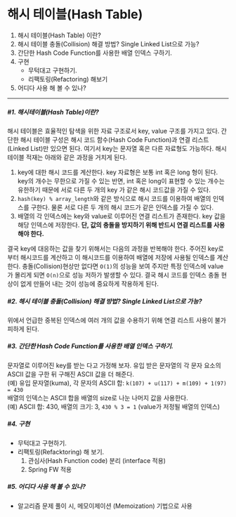 # 해시 테이블(Hash Table)
1. 해시 테이블(Hash Table) 이란?
2. 해시 테이블 충돌(Collision) 해결 방법? Single Linked List으로 가능?
3. 간단한 Hash Code Function를 사용한 배열 인덱스 구하기.
4. 구현
   - 무턱대고 구현하기.
   - 리팩토링(Refactoring) 해보기
5. 어디다 사용 해 볼 수 있나?
-----------------------
##### #1. 해시테이블(Hash Table)이란?
해시 테이블은 효율적인 탐색을 위한 자료 구조로서 key, value 구조를 가지고 있다. 간단한 해시 테이블 구성은 해시 코드 함수(Hash Code Function)과 연결 리스트(Linked List)만 있으면 된다. 여기서 key는 문자열 혹은 다른 자료형도 가능하다. 해시 테이블 적재는 아래와 같은 과정을 거치게 된다.
1. key에 대한 해시 코드를 계산한다. key 자료형은 보통 int 혹은 long 형이 된다. key의 개수는 무한으로 가질 수 있는 반면, int 혹은 long이 표현할 수 있는 개수는 유한하기 때문에 서로 다른 두 개의 key 가 같은 해시 코드값을 가질 수 있다.
2. `hash(key) % array_length`와 같은 방식으로 해시 코드를 이용하여 배열의 인덱스를 구한다. 물론 서로 다른 두 개의 해시 코드가 같은 인덱스를 가질 수 있다.
3. 배열의 각 인덱스에는 key와 value로 이루어진 연결 리스트가 존재한다. key 값을 해당 인덱스에 저장한다. **단, 값의 충돌을 방지하기 위해 반드시 연결 리스트를 사용해야 한다.**

결국 key에 대응하는 값을 찾기 위해서는 다음의 과정을 반복해야 한다. 주어진 key로부터 해시코드를 계산하고 이 해시코드를 이용하여 배열에 저장에 사용될 인덱스를 계산한다. 충돌(Collision)현상만 없다면 `O(1)`의 성능을 보여 주지만 특정 인덱스에 value가 몰리게 되면 `O(n)`으로 성능 저하가 발생할 수 있다. 결국 해시 코드를 인덱스 충돌 현상이 없게 만들어 내는 것이 성능에 중요하게 작용하게 된다.

##### #2. 해시 테이블 충돌(Collision) 해결 방법? Single Linked List으로 가능?
위에서 언급한 중복된 인덱스에 여러 개의 값을 수용하기 위해 연결 리스트 사용이 불가피하게 된다.

##### #3. 간단한 Hash Code Function를 사용한 배열 인덱스 구하기.
문자열로 이루어진 key를 받는 다고 가정해 보자. 유입 받은 문자열의 각 문자 요소의 ASCII 값을 구한 뒤 구해진 ASCII 값을 더 해준다.   
(예) 유입 문자열(kuma), 각 문자의 ASCII 합: `k(107) + u(117) + m(109) + 1(97) = 430`   
배열의 인덱스는 ASCII 합을 배열의 size로 나눈 나머지 값을 사용한다.   
(예) ASCII 합: 430, 배열의 크기: 3, `430 % 3 = 1` (value가 저정될 배열의 인덱스)   

##### #4. 구현
- 무턱대고 구현하기.
- 리팩토링(Refacktoring) 해 보기.   
  1) 관심사(Hash Function code) 분리 (interface 적용)
  2) Spring FW 적용

##### #5. 어디다 사용 해 볼 수 있나?   
- 알고리즘 문제 풀이 시, 메모이제이션 (Memoization) 기법으로 사용
